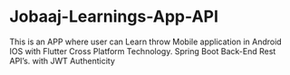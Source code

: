 # Jobaaj-Learnings-App-API
This is an APP where user can Learn throw Mobile application in Android IOS with Flutter Cross Platform Technology. Spring Boot Back-End Rest API’s. with JWT Authenticity
